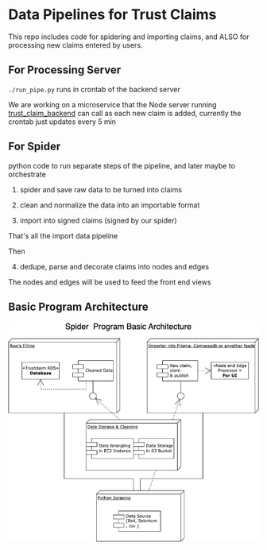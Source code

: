 
# Data Pipelines for Trust Claims

This repo includes code for spidering and importing claims, and ALSO for processing 
new claims entered by users.

## For Processing Server

`./run_pipe.py` runs in crontab of the backend server

We are working on a microservice that the Node server running [trust_claim_backend](https://github.com/Whats-Cookin/trust_claim_backend) can call as each new claim is added, currently the crontab just updates every 5 min

## For Spider

python code to run separate steps of the pipeline, and later maybe to orchestrate

1) spider and save raw data to be turned into claims

2) clean and normalize the data into an importable format

3) import into signed claims (signed by our spider)

That's all the import data pipeline

Then

4) dedupe, parse and decorate claims into nodes and edges

The nodes and edges will be used to feed the front end views

## Basic Program Architecture
![Program Architecture](./spider-architecture.drawio.png)
